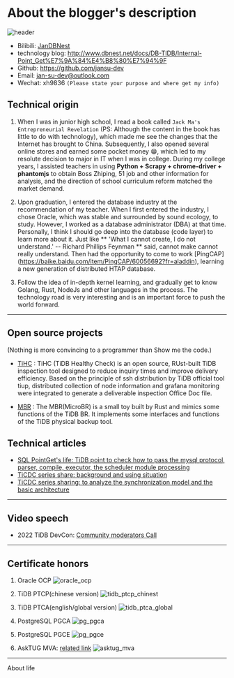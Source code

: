 # About the blogger's description



![header](./images/header.jpg)



- Bilibili: [JanDBNest](https://space.bilibili.com/318184941?spm_id_from=333.1007.0.0)
- technology blog: http://www.dbnest.net/docs/DB-TIDB/Internal-Point_Get%E7%9A%84%E4%B8%80%E7%94%9F
- Github: https://github.com/jansu-dev
- Email: jan-su-dev@outlook.com
- Wechat: xh9836 `(Please state your purpose and where get my info)`





## Technical origin



1. When I was in junior high school, I read a book called `Jack Ma's Entrepreneurial Revelation` (PS: Although the content in the book has little to do with technology), which made me see the changes that the Internet has brought to China. Subsequently, I also opened several online stores and earned some pocket money 😁, which led to my resolute decision to major in IT when I was in college. During my college years, I assisted teachers in using **Python + Scrapy + chrome-driver + phantomjs** to obtain Boss Zhiping, 51 job and other information for analysis, and the direction of school curriculum reform matched the market demand.

2. Upon graduation, I entered the database industry at the recommendation of my teacher. When I first entered the industry, I chose Oracle, which was stable and surrounded by sound ecology, to study. However, I worked as a database administrator (DBA) at that time. Personally, I think I should go deep into the database (code layer) to learn more about it. Just like ** 'What I cannot create, I do not understand.' -- Richard Phillips Feynman ** said, cannot make cannot really understand. Then had the opportunity to come to work [PingCAP] (https://baike.baidu.com/item/PingCAP/60056692?fr=aladdin), learning a new generation of distributed HTAP database.

3. Follow the idea of in-depth kernel learning, and gradually get to know Golang, Rust, NodeJs and other languages in the process. The technology road is very interesting and is an important force to push the world forward.



---



## Open source projects

(Nothing is more convincing to a programmer than Show me the code.)



- [TiHC](https://github.com/jansu-dev/tihc) : TiHC (TiDB Healthy Check) is an open source, RUst-built TiDB inspection tool designed to reduce inquiry times and improve delivery efficiency. Based on the principle of ssh distribution by TiDB official tool tiup, distributed collection of node information and grafana monitoring were integrated to generate a deliverable inspection Office Doc file.

- [MBR](https://github.com/jansu-dev/mbr) : The MBR(MicroBR) is a small toy built by Rust and mimics some functions of the TiDB BR. It implements some interfaces and functions of the TiDB physical backup tool.



## Technical articles

- [SQL PointGet's life: TiDB point to check how to pass the mysql protocol, parser, compile, executor, the scheduler module processing](https://tidb.net/blog/d6444c63)
- [TiCDC series share: background and using situation](https://tidb.net/blog/70588c4c)
- [TiCDC series sharing: to analyze the synchronization model and the basic architecture](https://tidb.net/blog/9568ace1)



---



## Video speech

- 2022 TiDB DevCon: [Community moderators Call](https://tidb.net/blog)



---



## Certificate honors

1. Oracle OCP
![oracle_ocp](./images/oracle_ocp.jpg)



2. TiDB PTCP(chinese version)
![tidb_ptcp_chinest](./images/tidb_ptcp_chinest.jpg)



3. TiDB PTCA(english/global version)
![tidb_ptca_global](./images/tidb_ptca_global.jpg)



4. PostgreSQL PGCA
![pg_pgca](./images/pg_pgca.jpg)



5. PostgreSQL PGCE
![pg_pgce](./images/pg_pgce.jpg)



6. AskTUG MVA: [related link](https://asktug.com/t/topic/273501)
![asktug_mva](./images/asktug_mva.jpg)



---



About life